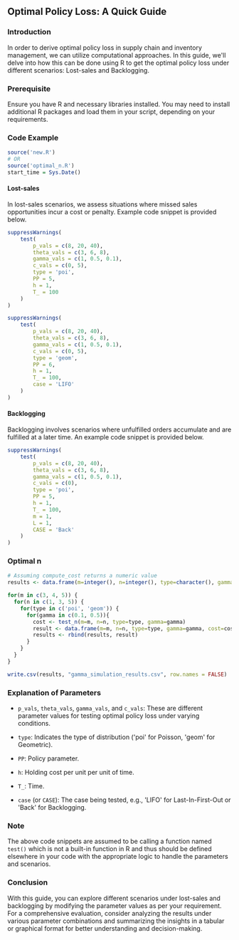 ## Optimal Policy Loss: A Quick Guide

### Introduction

In order to derive optimal policy loss in supply chain and inventory management, we can utilize computational approaches. In this guide, we'll delve into how this can be done using R to get the optimal policy loss under different scenarios: Lost-sales and Backlogging.

### Prerequisite

Ensure you have R and necessary libraries installed. You may need to install additional R packages and load them in your script, depending on your requirements.

### Code Example

```r
source('new.R')
# OR
source('optimal_n.R')
start_time = Sys.Date()
```

#### Lost-sales

In lost-sales scenarios, we assess situations where missed sales opportunities incur a cost or penalty. Example code snippet is provided below.

```r
suppressWarnings(
    test(
        p_vals = c(8, 20, 40), 
        theta_vals = c(3, 6, 8), 
        gamma_vals = c(1, 0.5, 0.1), 
        c_vals = c(0, 5), 
        type = 'poi', 
        PP = 5, 
        h = 1, 
        T_ = 100
    )
)

suppressWarnings(
    test(
        p_vals = c(8, 20, 40), 
        theta_vals = c(3, 6, 8), 
        gamma_vals = c(1, 0.5, 0.1), 
        c_vals = c(0, 5), 
        type = 'geom', 
        PP = 6, 
        h = 1, 
        T_ = 100, 
        case = 'LIFO'
    )
)

```

#### Backlogging

Backlogging involves scenarios where unfulfilled orders accumulate and are fulfilled at a later time. An example code snippet is provided below.

```r
suppressWarnings(
    test(
        p_vals = c(8, 20, 40), 
        theta_vals = c(3, 6, 8), 
        gamma_vals = c(1, 0.5, 0.1), 
        c_vals = c(0), 
        type = 'poi', 
        PP = 5, 
        h = 1, 
        T_ = 100,
        m = 1,
        L = 1,
        CASE = 'Back'
    )
)

```

### Optimal n
```r
# Assuming compute_cost returns a numeric value
results <- data.frame(m=integer(), n=integer(), type=character(), gamma=numeric(), cost=numeric(), stringsAsFactors = FALSE)

for(m in c(3, 4, 5)) {
  for(n in c(1, 3, 5)) {
    for(type in c('poi', 'geom')) {
      for(gamma in c(0.1, 0.5)){
        cost <- test_n(m=m, n=n, type=type, gamma=gamma)
        result <- data.frame(m=m, n=n, type=type, gamma=gamma, cost=cost)
        results <- rbind(results, result)
      }
    }
  }
}

write.csv(results, "gamma_simulation_results.csv", row.names = FALSE)

```

### Explanation of Parameters

- `p_vals`, `theta_vals`, `gamma_vals`, and `c_vals`: These are different parameter values for testing optimal policy loss under varying conditions.
  
- `type`: Indicates the type of distribution ('poi' for Poisson, 'geom' for Geometric).

- `PP`: Policy parameter.

- `h`: Holding cost per unit per unit of time.

- `T_`: Time.

- `case` (or `CASE`): The case being tested, e.g., 'LIFO' for Last-In-First-Out or 'Back' for Backlogging.

### Note

The above code snippets are assumed to be calling a function named `test()` which is not a built-in function in R and thus should be defined elsewhere in your code with the appropriate logic to handle the parameters and scenarios.

### Conclusion

With this guide, you can explore different scenarios under lost-sales and backlogging by modifying the parameter values as per your requirement. For a comprehensive evaluation, consider analyzing the results under various parameter combinations and summarizing the insights in a tabular or graphical format for better understanding and decision-making.
